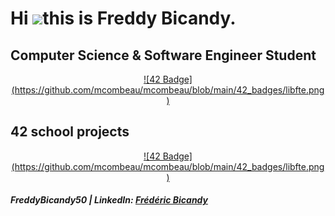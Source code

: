 # Hi ![](https://user-images.githubusercontent.com/18350557/176309783-0785949b-9127-417c-8b55-ab5a4333674e.gif)this is Freddy Bicandy.

## Computer Science & Software Engineer Student
<div align="center">
    <a href="https://github.com/mcombeau/libft">![42 Badge](https://github.com/mcombeau/mcombeau/blob/main/42_badges/libfte.png)</a>
</div>

## 42 school projects
<div align="center">
<a href="https://github.com/mcombeau/libft">![42 Badge](https://github.com/mcombeau/mcombeau/blob/main/42_badges/libfte.png)</a>
</div>


##### FreddyBicandy50 | LinkedIn: [Frédéric Bicandy](https://www.linkedin.com/in/freddy-bicandy/)
